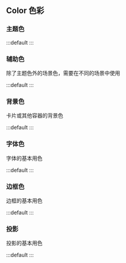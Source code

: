 ## Color 色彩

### 主题色

:::default
<color-primary></color-primary>
:::

### 辅助色

除了主题色外的场景色，需要在不同的场景中使用

:::default
<color-assist></color-assist>
:::

### 背景色

卡片或其他容器的背景色

:::default
<color-background></color-background>
:::

### 字体色

字体的基本用色

:::default
<color-font></color-font>
:::

### 边框色

边框的基本用色

:::default
<color-border></color-border>
:::

### 投影

投影的基本用色

:::default
<color-shadow></color-shadow>
:::